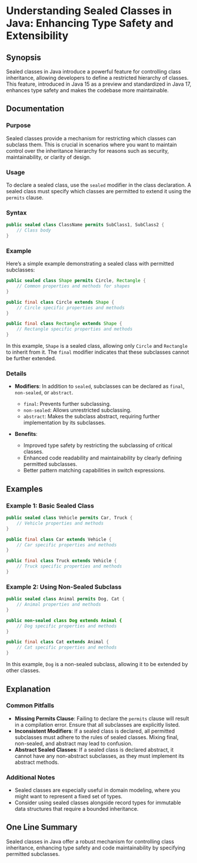 <!--
Meta Description: # Understanding Sealed Classes in Java: Enhancing Type Safety and Extensibility ## Synopsis Sealed classes in Java introduce a powerful feature for co...
Meta Keywords: sealed, class, classes, public, methods
-->

# Understanding Sealed Classes in Java: Enhancing Type Safety and Extensibility

## Synopsis
Sealed classes in Java introduce a powerful feature for controlling class inheritance, allowing developers to define a restricted hierarchy of classes. This feature, introduced in Java 15 as a preview and standardized in Java 17, enhances type safety and makes the codebase more maintainable.

## Documentation
### Purpose
Sealed classes provide a mechanism for restricting which classes can subclass them. This is crucial in scenarios where you want to maintain control over the inheritance hierarchy for reasons such as security, maintainability, or clarity of design.

### Usage
To declare a sealed class, use the `sealed` modifier in the class declaration. A sealed class must specify which classes are permitted to extend it using the `permits` clause.

### Syntax
```java
public sealed class ClassName permits SubClass1, SubClass2 {
    // Class body
}
```

### Example
Here’s a simple example demonstrating a sealed class with permitted subclasses:

```java
public sealed class Shape permits Circle, Rectangle {
    // Common properties and methods for shapes
}

public final class Circle extends Shape {
    // Circle specific properties and methods
}

public final class Rectangle extends Shape {
    // Rectangle specific properties and methods
}
```

In this example, `Shape` is a sealed class, allowing only `Circle` and `Rectangle` to inherit from it. The `final` modifier indicates that these subclasses cannot be further extended.

### Details
- **Modifiers**: In addition to `sealed`, subclasses can be declared as `final`, `non-sealed`, or `abstract`.
  - `final`: Prevents further subclassing.
  - `non-sealed`: Allows unrestricted subclassing.
  - `abstract`: Makes the subclass abstract, requiring further implementation by its subclasses.
  
- **Benefits**: 
  - Improved type safety by restricting the subclassing of critical classes.
  - Enhanced code readability and maintainability by clearly defining permitted subclasses.
  - Better pattern matching capabilities in switch expressions.

## Examples
### Example 1: Basic Sealed Class
```java
public sealed class Vehicle permits Car, Truck {
    // Vehicle properties and methods
}

public final class Car extends Vehicle {
    // Car specific properties and methods
}

public final class Truck extends Vehicle {
    // Truck specific properties and methods
}
```

### Example 2: Using Non-Sealed Subclass
```java
public sealed class Animal permits Dog, Cat {
    // Animal properties and methods
}

public non-sealed class Dog extends Animal {
    // Dog specific properties and methods
}

public final class Cat extends Animal {
    // Cat specific properties and methods
}
```

In this example, `Dog` is a non-sealed subclass, allowing it to be extended by other classes.

## Explanation
### Common Pitfalls
- **Missing Permits Clause**: Failing to declare the `permits` clause will result in a compilation error. Ensure that all subclasses are explicitly listed.
- **Inconsistent Modifiers**: If a sealed class is declared, all permitted subclasses must adhere to the rules of sealed classes. Mixing final, non-sealed, and abstract may lead to confusion.
- **Abstract Sealed Classes**: If a sealed class is declared abstract, it cannot have any non-abstract subclasses, as they must implement its abstract methods.

### Additional Notes
- Sealed classes are especially useful in domain modeling, where you might want to represent a fixed set of types.
- Consider using sealed classes alongside record types for immutable data structures that require a bounded inheritance.

## One Line Summary
Sealed classes in Java offer a robust mechanism for controlling class inheritance, enhancing type safety and code maintainability by specifying permitted subclasses.